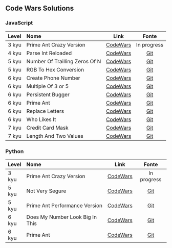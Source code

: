 ## Code Wars Solutions

### JavaScript

| Level       | Nome                           | Link                                                               | Fonte          |
| :---        | :---                           | :----:                                                             | :----:         |
| 3 kyu       | Prime Ant Crazy Version        | [CodeWars](https://www.codewars.com/kata/5a54e01d80eba8014c000344) | In progress    |
| 4 kyu       | Parse Int Reloaded             | [CodeWars](https://www.codewars.com/kata/525c7c5ab6aecef16e0001a5) | [Git](JavaScript/4_kyu/ParseIntReloaded.js) |
| 5 kyu       | Number Of Trailling Zeros Of N | [CodeWars](https://www.codewars.com/kata/52f787eb172a8b4ae1000a34) | [Git](JavaScript/5_kyu/NumberOfTrailingZerosOfN.js) |
| 5 kyu       | RGB To Hex Conversion          | [CodeWars](https://www.codewars.com/kata/513e08acc600c94f01000001) | [Git](JavaScript/5_kyu/RGBToHexConversion.js) |
| 6 kyu       | Create Phone Number            | [CodeWars](https://www.codewars.com/kata/525f50e3b73515a6db000b83) | [Git](JavaScript/6_kyu/CreatePhoneNumber.js) |
| 6 kyu       | Multiple Of 3 or 5             | [CodeWars](https://www.codewars.com/kata/514b92a657cdc65150000006) | [Git](JavaScript/6_kyu/MutipleOf3or5.js) |
| 6 kyu       | Persistent Bugger              | [CodeWars](https://www.codewars.com/kata/55bf01e5a717a0d57e0000ec) | [Git](JavaScript/6_kyu/PersistentBugger.js) |
| 6 kyu       | Prime Ant                      | [CodeWars](https://www.codewars.com/kata/5a2c084ab6cfd7f0840000e4) | [Git](JavaScript/6_kyu/PrimeAnt.js) |
| 6 kyu       | Replace Letters                | [CodeWars](https://www.codewars.com/kata/5a4331b18f27f2b31f000085) | [Git](JavaScript/6_kyu/ReplaceLetters.js) |
| 6 kyu       | Who Likes It                   | [CodeWars](https://www.codewars.com/kata/5266876b8f4bf2da9b000362) | [Git](JavaScript/6_kyu/WhoLikesIt.js) |
| 7 kyu       | Credit Card Mask               | [CodeWars](https://www.codewars.com/kata/5412509bd436bd33920011bc) | [Git](JavaScript/7_kyu/CreditCardMask.js) |
| 7 kyu       | Length And Two Values          | [CodeWars](https://www.codewars.com/kata/62a611067274990047f431a8) | [Git](JavaScript/7_kyu/LengthAndTwoValues.js) |

### Python

| Level       | Nome                             | Link                                                               | Fonte          |
| :---        | :---                             | :----:                                                             | :----:         |
| 3 kyu       | Prime Ant Crazy Version          | [CodeWars](https://www.codewars.com/kata/5a54e01d80eba8014c000344) | In progress    |
| 5 kyu       | Not Very Segure                  | [CodeWars](https://www.codewars.com/kata/526dbd6c8c0eb53254000110) | [Git](Python/5_kyu/NotVerySecure.py) |
| 5 kyu       | Prime Ant Performance Version    | [CodeWars](https://www.codewars.com/kata/5a2e96f1c5e2849eef00014a) | [Git](Python/5_kyu/PrimeAntPerformanceVersion.py) |
| 6 kyu       | Does My Number Look Big In This  | [CodeWars](https://www.codewars.com/kata/5287e858c6b5a9678200083c) | [Git](Python/6_kyu/DoesMyNumberLookBigInThis.py) |
| 6 kyu       | Prime Ant                        | [CodeWars](https://www.codewars.com/kata/5a2c084ab6cfd7f0840000e4) | [Git](Python/6_kyu/PrimeAnt.py) |
